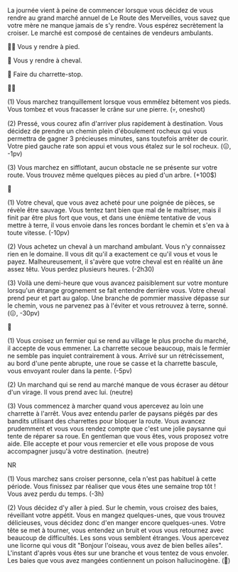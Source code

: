 La journée vient à peine de commencer lorsque vous décidez de vous rendre au grand marché annuel de Le Route des Merveilles, vous savez que votre mère ne manque jamais de s'y rendre. Vous espérez secrètement la croiser. Le marché est composé de centaines de vendeurs ambulants.

🚶‍♂️ Vous y rendre à pied.

🐴 Vous y rendre à cheval.

🚜 Faire du charrette-stop.


🚶‍♂️

(1) Vous marchez tranquillement lorsque vous emmêlez bêtement vos pieds. Vous tombez et vous fracasser le crâne sur une pierre.
(💀, oneshot)

(2) Pressé, vous courez afin d'arriver plus rapidement à destination. Vous décidez de prendre un chemin plein d'éboulement rocheux qui vous permettra de gagner 3 précieuses minutes, sans toutefois arrêter de courir. Votre pied gauche rate son appui et vous vous étalez sur le sol rocheux.
(😖, -1pv)

(3) Vous marchez en sifflotant, aucun obstacle ne se présente sur votre route. Vous trouvez même quelques pièces au pied d'un arbre.
(+100$)


🐴

(1) Votre cheval, que vous avez acheté pour une poignée de pièces, se révèle être sauvage. Vous tentez tant bien que mal de le maîtriser, mais il finit par être plus fort que vous, et dans une énième tentative de vous mettre à terre, il vous envoie dans les ronces bordant le chemin et s'en va à toute vitesse.
(-10pv)

(2) Vous achetez un cheval à un marchand ambulant. Vous n'y connaissez rien en le domaine. Il vous dit qu'il a exactement ce qu'il vous et vous le payez. Malheureusement, il s'avère que votre cheval est en réalité un âne assez têtu. Vous perdez plusieurs heures.
(-2h30)

(3) Voilà une demi-heure que vous avancez paisiblement sur votre monture lorsqu'un étrange grognement se fait entendre derrière vous. Votre cheval prend peur et part au galop. Une branche de pommier massive dépasse sur le chemin, vous ne parvenez pas à l'éviter et vous retrouvez à terre, sonné.
(😖, -30pv)


🚜

(1) Vous croisez un fermier qui se rend au village le plus proche du marché, il accepte de vous emmener. La charrette secoue beaucoup, mais le fermier ne semble pas inquiet contrairement à vous. Arrivé sur un rétrécissement, au bord d'une pente abrupte, une roue se casse et la charrette bascule, vous envoyant rouler dans la pente.
(-5pv)

(2) Un marchand qui se rend au marché manque de vous écraser au détour d'un virage. Il vous prend avec lui.
(neutre)

(3) Vous commencez à marcher quand vous apercevez au loin une charrette à l'arrêt. Vous avez entendu parler de paysans piégés par des bandits utilisant des charrettes pour bloquer la route. Vous avancez prudemment et vous vous rendez compte que c'est une jolie paysanne qui tente de réparer sa roue. En gentleman que vous êtes, vous proposez votre aide. Elle accepte et pour vous remercier et elle vous propose de vous accompagner jusqu'à votre destination.
(neutre)

NR

(1) Vous marchez sans croiser personne, cela n'est pas habituel à cette période. Vous finissez par réaliser que vous êtes une semaine trop tôt ! Vous avez perdu du temps.
(-3h)

(2) Vous décidez d'y aller à pied. Sur le chemin, vous croisez des baies, réveillant votre appétit. Vous en mangez quelques-unes, que vous trouvez délicieuses, vous décidez donc d'en manger encore quelques-unes. Votre tête se met à tourner, vous entendez un bruit et vous vous retournez avec beaucoup de difficultés. Les sons vous semblent étranges. Vous apercevez une licorne qui vous dit "Bonjour l'oiseau, vous avez de bien belles ailes". L'instant d'après vous êtes sur une branche et vous tentez de vous envoler. Les baies que vous avez mangées contiennent un poison hallucinogène.
(🤢)
